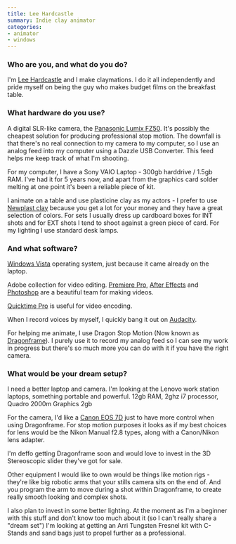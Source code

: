 ```yaml
---
title: Lee Hardcastle
summary: Indie clay animator
categories:
- animator
- windows
---
```


### Who are you, and what do you do?

I'm [Lee Hardcastle](http://leehardcastle.com/ "Lee's website.") and I make claymations. I do it all independently and pride myself on being the guy who makes budget films on the breakfast table.

### What hardware do you use?

A digital SLR-like camera, the [Panasonic Lumix FZ50][lumix-dmc-fz50]. It's possibly the cheapest solution for producing professional stop motion. The downfall is that there's no real connection to my camera to my computer, so I use an analog feed into my computer using a Dazzle USB Converter. This feed helps me keep track of what I'm shooting.

For my computer, I have a Sony VAIO Laptop - 300gb harddrive / 1.5gb RAM. I've had it for 5 years now, and apart from the graphics card solder melting at one point it's been a reliable piece of kit.

I animate on a table and use plasticine clay as my actors - I prefer to use [Newplast clay][newplast] because you get a lot for your money and they have a great selection of colors. For sets I usually dress up cardboard boxes for INT shots and for EXT shots I tend to shoot against a green piece of card. For my lighting I use standard desk lamps.

### And what software?

[Windows Vista][windows-vista] operating system, just because it came already on the laptop.

Adobe collection for video editing. [Premiere Pro][premiere-pro], [After Effects][after-effects] and [Photoshop][] are a beautiful team for making videos.

[Quicktime Pro][quicktime-pro] is useful for video encoding.

When I record voices by myself, I quickly bang it out on [Audacity][].

For helping me animate, I use Dragon Stop Motion (Now known as [Dragonframe][]). I purely use it to record my analog feed so I can see my work in progress but there's so much more you can do with it if you have the right camera.

### What would be your dream setup?

I need a better laptop and camera. I'm looking at the Lenovo work station laptops, something portable and powerful. 12gb RAM, 2ghz i7 processor, Quadro 2000m Graphics 2gb 

For the camera, I'd like a [Canon EOS 7D][eos-7d] just to have more control when using Dragonframe. For stop motion purposes it looks as if my best choices for lens would be the Nikon Manual f2.8 types, along with a Canon/Nikon lens adapter.

I'm deffo getting Dragonframe soon and would love to invest in the 3D Stereoscopic slider they've got for sale.

Other equipment I would like to own would be things like motion rigs - they're like big robotic arms that your stills camera sits on the end of. And you program the arm to move during a shot within Dragonframe, to create really smooth looking and complex shots.

I also plan to invest in some better lighting. At the moment as I'm a beginner with this stuff and don't know too much about it (so I can't really share a "dream set") I'm looking at getting an Arri Tungsten Fresnel kit with C-Stands and sand bags just to propel further as a professional.

[newplast]: http://www.newclay.co.uk/Newplast.htm "Animation clay."
[eos-7d]: https://www.usa.canon.com/cusa/consumer/products/cameras/slr_cameras/eos_7d "An 18 megapixel digital SLR."
[lumix-dmc-fz50]: https://www.amazon.com/Panasonic-DMC-FZ50-Digital-Optical-Stabilized/dp/B000GHVZQ0 "A 10.1 megapixel digital camera."
[after-effects]: https://www.adobe.com/products/aftereffects.html "Motion graphics and video editing software."
[audacity]: https://sourceforge.net/projects/audacity/ "An open-source, cross-platform audio editor."
[dragonframe]: http://www.dragonframe.com/ "Stop-motion animation software."
[quicktime-pro]: https://support.apple.com/kb/HT201175 "A commercial version of QuickTime."
[premiere-pro]: https://en.wikipedia.org/wiki/Adobe_Premiere_Pro "A video editing suite."
[photoshop]: https://www.adobe.com/products/photoshop.html "A bitmap image editor."
[windows-vista]: https://en.wikipedia.org/wiki/Windows_Vista "A desktop operating system."
